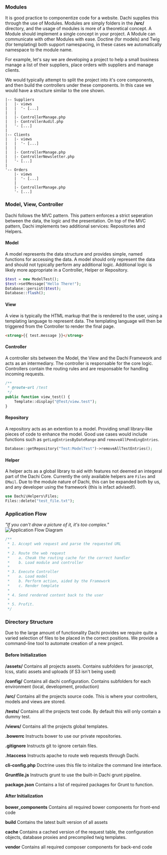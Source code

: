 ### Modules
It is good practice to componentize code for a website. Dachi supplies this through the use of Modules. Modules are
simply folders in the **/src/** directory, and the usage of modules is more of a theoretical concept. A Module should
implement a single concept in your project. A Module can communicate with other Modules with ease. Doctine (for models)
and Twig (for templating) both support namespacing, in these cases we automatically namespace to the module name.

For example, let's say we are developing a project to help a small business manage a list of their suppliers, place
orders with suppliers and manage clients.

We would typically attempt to split the project into it's core components, and
then build the controllers under these components. In this case we would have a structure similar to the one shown.
```
|-- Suppliers
|   |- views
|   |  '- [...]
|   |
|   |- ControllerManage.php
|   |- ControllerAudit.php
|   '- [...]
|
|-- Clients
|   |- views
|   |  '- [...]
|   |
|   |- ControllerManage.php
|   |- ControllerNewsletter.php
|   '- [...]
|
'-- Orders
    |- views
    |  '- [...]
    |
    |- ControllerManage.php
    '- [...]
```

### Model, View, Controller
Dachi follows the MVC pattern. This pattern enforces a strict seperation between the data, the logic and the
presentation. On top of the MVC pattern, Dachi implements two additional services: Repositories and Helpers.

#### Model
A model represents the data structure and provides simple, named functions for accessing the data. A model should only
represent the data and should not typically perform any additional logic. Additional logic is likely more appropriate
in a Controller, Helper or Repository.
```php
$test = new ModelTest();
$test->setMessage("Hello There!");
Database::persist($test);
Database::flush();
```

#### View
A view is typically the HTML markup that the is rendered to the user, using a templating language to represent data.
The templating language will then be triggered from the Controller to render the final page.
```html
<strong>{{ test.message }}</strong>
```

#### Controller
A controller sits between the Model, the View and the Dachi Framework and acts as an intermediary. The controller is
responsable for the core logic. Controllers contain the routing rules and are responsable for handling incoming
requests.
```php
/**
 * @route-url /test
 */
public function view_test() {
	Template::display("@Test/view.test");
}
```

#### Repository
A repository acts as an extention to a model. Providing small library-like pieces of code to enhance the model. Good
use cases would include functions such as `getLogEntriesByDateRange` and `removeAllPendingEntries`.
```php
Database::getRepository("Test:ModelTest")->removeAllTestEntries();
```

#### Helper
A helper acts as a global library to aid with features not deemed an integeral part of the Dachi Core. Currently the
only available helpers are `Files` and `EMail`. Due to the module nature of Dachi, this can be expanded both by us,
and any developer using the framework (this is infact advised!).
```php
use Dachi\Helpers\Files;
Files::delete("test_file.txt");
```

### Application Flow
*"If you can't draw a picture of it, it's too complex."*
![Application Flow Diagram](../img/application_flow.png)
```php
/**
 * 1. Accept web request and parse the requested URL
 *
 * 2. Route the web request
 *    a. Cheak the routing cache for the correct handler
 *    b. Load module and controller
 *
 * 3. Execute Controller
 *    a. Load model
 *    b. Perform action, aided by the Framework
 *    c. Render template
 *
 * 4. Send rendered content back to the user
 *
 * 5. Profit.
 */
```

### Directory Structure
Due to the large amount of functionality Dachi provides we require quite a varied selection of files to be placed in
the correct positions. We provide a command-line tool to automate creation of a new project.

#### Before Initialization
**/assets/** Contains all projects assets. Contains subfolders for javascript, lcss, static assets and uploads (if S3
isn't being used)

**/config/** Contains all dachi configuration. Contains subfolders for each environment (local, development, production)

**/src/** Contains all the projects source code. This is where your controllers, models and views are stored.

**/tests/** Contains all the projects test code. By default this will only contain a dummy test.

**/views/** Contains all the projects global templates.

**.bowerrc** Instructs bower to use our private repositories.

**.gitignore** Instructs git to ignore certain files.

**.htaccess** Instructs apache to route web requests through Dachi.

**cli-config.php** Doctrine uses this file to initalize the command line interface.

**Gruntfile.js** Instructs grunt to use the built-in Dachi grunt pipeline.

**package.json** Contains a list of required packages for Grunt to function.

#### After Initialization
**bower_components** Contains all required bower components for front-end code

**build** Contains the latest built version of all assets

**cache** Contains a cached version of the request table, the configuration objects, database proxies and precompiled
twig templates.

**vendor** Contains all required composer components for back-end code
